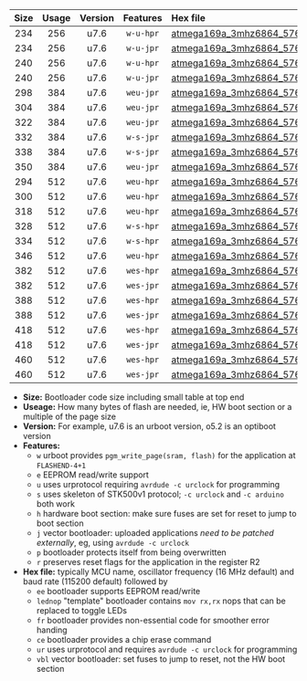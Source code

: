 |Size|Usage|Version|Features|Hex file|
|:-:|:-:|:-:|:-:|:--|
|234|256|u7.6|`w-u-hpr`|[atmega169a_3mhz6864_57600bps_ur.hex](https://raw.githubusercontent.com/stefanrueger/urboot/main/atmega169a_3mhz6864_57600bps_ur.hex)|
|234|256|u7.6|`w-u-jpr`|[atmega169a_3mhz6864_57600bps_ur_vbl.hex](https://raw.githubusercontent.com/stefanrueger/urboot/main/atmega169a_3mhz6864_57600bps_ur_vbl.hex)|
|240|256|u7.6|`w-u-hpr`|[atmega169a_3mhz6864_57600bps_lednop_ur.hex](https://raw.githubusercontent.com/stefanrueger/urboot/main/atmega169a_3mhz6864_57600bps_lednop_ur.hex)|
|240|256|u7.6|`w-u-jpr`|[atmega169a_3mhz6864_57600bps_lednop_ur_vbl.hex](https://raw.githubusercontent.com/stefanrueger/urboot/main/atmega169a_3mhz6864_57600bps_lednop_ur_vbl.hex)|
|298|384|u7.6|`weu-jpr`|[atmega169a_3mhz6864_57600bps_ee_ur_vbl.hex](https://raw.githubusercontent.com/stefanrueger/urboot/main/atmega169a_3mhz6864_57600bps_ee_ur_vbl.hex)|
|304|384|u7.6|`weu-jpr`|[atmega169a_3mhz6864_57600bps_ee_lednop_ur_vbl.hex](https://raw.githubusercontent.com/stefanrueger/urboot/main/atmega169a_3mhz6864_57600bps_ee_lednop_ur_vbl.hex)|
|322|384|u7.6|`weu-jpr`|[atmega169a_3mhz6864_57600bps_ee_lednop_fr_ur_vbl.hex](https://raw.githubusercontent.com/stefanrueger/urboot/main/atmega169a_3mhz6864_57600bps_ee_lednop_fr_ur_vbl.hex)|
|332|384|u7.6|`w-s-jpr`|[atmega169a_3mhz6864_57600bps_vbl.hex](https://raw.githubusercontent.com/stefanrueger/urboot/main/atmega169a_3mhz6864_57600bps_vbl.hex)|
|338|384|u7.6|`w-s-jpr`|[atmega169a_3mhz6864_57600bps_lednop_vbl.hex](https://raw.githubusercontent.com/stefanrueger/urboot/main/atmega169a_3mhz6864_57600bps_lednop_vbl.hex)|
|350|384|u7.6|`weu-jpr`|[atmega169a_3mhz6864_57600bps_ee_lednop_fr_ce_ur_vbl.hex](https://raw.githubusercontent.com/stefanrueger/urboot/main/atmega169a_3mhz6864_57600bps_ee_lednop_fr_ce_ur_vbl.hex)|
|294|512|u7.6|`weu-hpr`|[atmega169a_3mhz6864_57600bps_ee_ur.hex](https://raw.githubusercontent.com/stefanrueger/urboot/main/atmega169a_3mhz6864_57600bps_ee_ur.hex)|
|300|512|u7.6|`weu-hpr`|[atmega169a_3mhz6864_57600bps_ee_lednop_ur.hex](https://raw.githubusercontent.com/stefanrueger/urboot/main/atmega169a_3mhz6864_57600bps_ee_lednop_ur.hex)|
|318|512|u7.6|`weu-hpr`|[atmega169a_3mhz6864_57600bps_ee_lednop_fr_ur.hex](https://raw.githubusercontent.com/stefanrueger/urboot/main/atmega169a_3mhz6864_57600bps_ee_lednop_fr_ur.hex)|
|328|512|u7.6|`w-s-hpr`|[atmega169a_3mhz6864_57600bps.hex](https://raw.githubusercontent.com/stefanrueger/urboot/main/atmega169a_3mhz6864_57600bps.hex)|
|334|512|u7.6|`w-s-hpr`|[atmega169a_3mhz6864_57600bps_lednop.hex](https://raw.githubusercontent.com/stefanrueger/urboot/main/atmega169a_3mhz6864_57600bps_lednop.hex)|
|346|512|u7.6|`weu-hpr`|[atmega169a_3mhz6864_57600bps_ee_lednop_fr_ce_ur.hex](https://raw.githubusercontent.com/stefanrueger/urboot/main/atmega169a_3mhz6864_57600bps_ee_lednop_fr_ce_ur.hex)|
|382|512|u7.6|`wes-hpr`|[atmega169a_3mhz6864_57600bps_ee.hex](https://raw.githubusercontent.com/stefanrueger/urboot/main/atmega169a_3mhz6864_57600bps_ee.hex)|
|382|512|u7.6|`wes-jpr`|[atmega169a_3mhz6864_57600bps_ee_vbl.hex](https://raw.githubusercontent.com/stefanrueger/urboot/main/atmega169a_3mhz6864_57600bps_ee_vbl.hex)|
|388|512|u7.6|`wes-hpr`|[atmega169a_3mhz6864_57600bps_ee_lednop.hex](https://raw.githubusercontent.com/stefanrueger/urboot/main/atmega169a_3mhz6864_57600bps_ee_lednop.hex)|
|388|512|u7.6|`wes-jpr`|[atmega169a_3mhz6864_57600bps_ee_lednop_vbl.hex](https://raw.githubusercontent.com/stefanrueger/urboot/main/atmega169a_3mhz6864_57600bps_ee_lednop_vbl.hex)|
|418|512|u7.6|`wes-hpr`|[atmega169a_3mhz6864_57600bps_ee_lednop_fr.hex](https://raw.githubusercontent.com/stefanrueger/urboot/main/atmega169a_3mhz6864_57600bps_ee_lednop_fr.hex)|
|418|512|u7.6|`wes-jpr`|[atmega169a_3mhz6864_57600bps_ee_lednop_fr_vbl.hex](https://raw.githubusercontent.com/stefanrueger/urboot/main/atmega169a_3mhz6864_57600bps_ee_lednop_fr_vbl.hex)|
|460|512|u7.6|`wes-hpr`|[atmega169a_3mhz6864_57600bps_ee_lednop_fr_ce.hex](https://raw.githubusercontent.com/stefanrueger/urboot/main/atmega169a_3mhz6864_57600bps_ee_lednop_fr_ce.hex)|
|460|512|u7.6|`wes-jpr`|[atmega169a_3mhz6864_57600bps_ee_lednop_fr_ce_vbl.hex](https://raw.githubusercontent.com/stefanrueger/urboot/main/atmega169a_3mhz6864_57600bps_ee_lednop_fr_ce_vbl.hex)|

- **Size:** Bootloader code size including small table at top end
- **Useage:** How many bytes of flash are needed, ie, HW boot section or a multiple of the page size
- **Version:** For example, u7.6 is an urboot version, o5.2 is an optiboot version
- **Features:**
  + `w` urboot provides `pgm_write_page(sram, flash)` for the application at `FLASHEND-4+1`
  + `e` EEPROM read/write support
  + `u` uses urprotocol requiring `avrdude -c urclock` for programming
  + `s` uses skeleton of STK500v1 protocol; `-c urclock` and `-c arduino` both work
  + `h` hardware boot section: make sure fuses are set for reset to jump to boot section
  + `j` vector bootloader: uploaded applications *need to be patched externally*, eg, using `avrdude -c urclock`
  + `p` bootloader protects itself from being overwritten
  + `r` preserves reset flags for the application in the register R2
- **Hex file:** typically MCU name, oscillator frequency (16 MHz default) and baud rate (115200 default) followed by
  + `ee` bootloader supports EEPROM read/write
  + `lednop` "template" bootloader contains `mov rx,rx` nops that can be replaced to toggle LEDs
  + `fr` bootloader provides non-essential code for smoother error handing
  + `ce` bootloader provides a chip erase command
  + `ur` uses urprotocol and requires `avrdude -c urclock` for programming
  + `vbl` vector bootloader: set fuses to jump to reset, not the HW boot section
